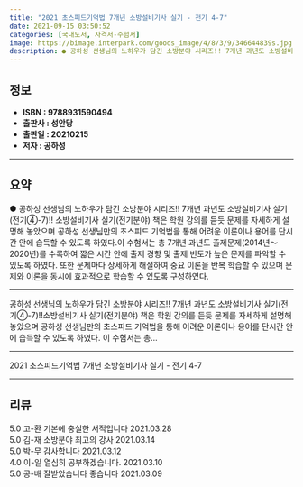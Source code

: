 ```yaml
---
title: "2021 초스피드기억법 7개년 소방설비기사 실기 - 전기 4-7"
date: 2021-09-15 03:50:52
categories: [국내도서, 자격서-수험서]
image: https://bimage.interpark.com/goods_image/4/8/3/9/346644839s.jpg
description: ● 공하성 선생님의 노하우가 담긴 소방분야 시리즈!! 7개년 과년도 소방설비기사 실기(전기④-7)!! 소방설비기사 실기(전기분야) 책은 학원 강의를 듣듯 문제를 자세하게 설명해 놓았으며 공하성 선생님만의 초스피드 기억법을 통해 어려운 이론이나 용어를 단시간 안에 습득할 수 있도록 하였
---
```


## **정보**

- **ISBN : 9788931590494**
- **출판사 : 성안당**
- **출판일 : 20210215**
- **저자 : 공하성**

------



## **요약**

●  공하성 선생님의 노하우가 담긴 소방분야 시리즈!! 7개년 과년도 소방설비기사 실기(전기④-7)!! 소방설비기사 실기(전기분야) 책은 학원 강의를 듣듯 문제를 자세하게 설명해 놓았으며 공하성 선생님만의 초스피드 기억법을 통해 어려운 이론이나 용어를 단시간 안에 습득할 수 있도록 하였다.이 수험서는 총 7개년 과년도 출제문제(2014년～2020년)를 수록하여 짧은 시간 안에 출제 경향 및 출제 빈도가 높은 문제를 파악할 수 있도록 하였다. 또한 문제마다 상세하게 해설하여 중요 이론을 반복 학습할 수 있으며 문제와 이론을 동시에 효과적으로 학습할 수 있도록 구성하였다.

------

공하성 선생님의 노하우가 담긴 소방분야 시리즈!!
7개년 과년도 소방설비기사 실기(전기④-7)!!소방설비기사 실기(전기분야) 책은 학원 강의를 듣듯 문제를 자세하게 설명해 놓았으며 공하성 선생님만의 초스피드 기억법을 통해 어려운 이론이나 용어를 단시간 안에 습득할 수 있도록 하였다.
이 수험서는 총... 

------


2021 초스피드기억법 7개년 소방설비기사 실기 - 전기 4-7 

------


## **리뷰** 

5.0 고-환 기본에 충실한 서적입니다 2021.03.28 <br/>5.0 김-재 소방분야 최고의 강사 2021.03.14 <br/>5.0 박-무 감사합니다  2021.03.12 <br/>4.0 이-일 열심히 공부하겠습니다. 2021.03.10 <br/>5.0 공-배 잘받았습니다 좋습니다 2021.03.09 <br/>